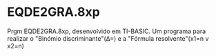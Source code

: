 # EQDE2GRA.8xp
Prgm EQDE2GRA.8xp, desenvolvido em  TI-BASIC. Um programa para realizar o "Binómio discriminante"(Δ=) e a "Fórmula resolvente"(x1=n v x2=n)
